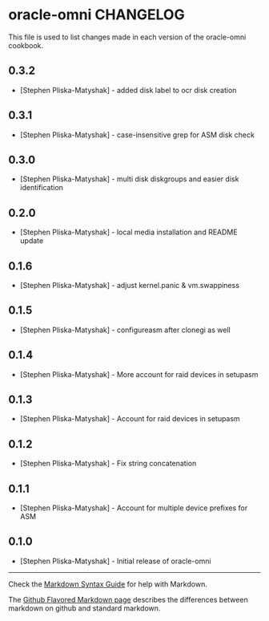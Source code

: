 oracle-omni CHANGELOG
=====================

This file is used to list changes made in each version of the oracle-omni cookbook.

0.3.2
-----
- [Stephen Pliska-Matyshak] - added disk label to ocr disk creation 

0.3.1
-----
- [Stephen Pliska-Matyshak] - case-insensitive grep for ASM disk check

0.3.0
-----
- [Stephen Pliska-Matyshak] - multi disk diskgroups and easier disk identification

0.2.0
-----
- [Stephen Pliska-Matyshak] - local media installation and README update

0.1.6
-----
- [Stephen Pliska-Matyshak] - adjust kernel.panic & vm.swappiness

0.1.5
-----
- [Stephen Pliska-Matyshak] - configureasm after clonegi as well

0.1.4
-----
- [Stephen Pliska-Matyshak] - More account for raid devices in setupasm

0.1.3
-----
- [Stephen Pliska-Matyshak] - Account for raid devices in setupasm

0.1.2
-----
- [Stephen Pliska-Matyshak] - Fix string concatenation

0.1.1
-----
- [Stephen Pliska-Matyshak] - Account for multiple device prefixes for ASM

0.1.0
-----
- [Stephen Pliska-Matyshak] - Initial release of oracle-omni

- - -
Check the [Markdown Syntax Guide](http://daringfireball.net/projects/markdown/syntax) for help with Markdown.

The [Github Flavored Markdown page](http://github.github.com/github-flavored-markdown/) describes the differences between markdown on github and standard markdown.
